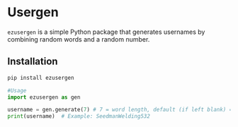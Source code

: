 # Usergen

`ezusergen` is a simple Python package that generates usernames by combining random words and a random number.

## Installation

```bash
pip install ezusergen
```

```python
#Usage
import ezusergen as gen

username = gen.generate(7) # 7 = word length, default (if left blank) = 7
print(username)  # Example: SeedmanWelding532
```
